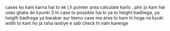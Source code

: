 cases ko kam karna hai to ek l,h pointer area calculate karlo , phir jo kam hai usko ghata do kyunki 3 hi case to possible hai ki ya to height badhega, ya heigth badhega ya barabar aur teeno case me area to kam hi hoga na kyuki wdth to kam ho ja raha isisliye e sab check hi nahi karenge